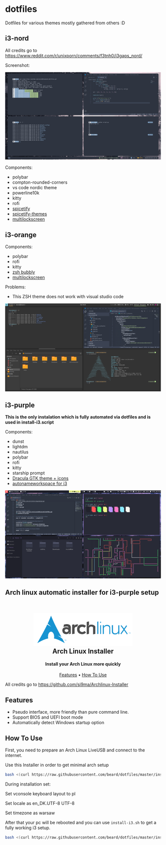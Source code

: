 # dotfiles

Dotfiles for various themes mostly gathered from others :D

## i3-nord

All credits go to https://www.reddit.com/r/unixporn/comments/f3tnh0/i3gaps_nord/

Screenshot:

![screenshot](/i3-nord/i3-nord.png)

Components:

- polybar
- compton-rounded-corners
- vs code nordic theme
- powerline10k
- kitty
- rofi
- [spicetify](https://github.com/khanhas/spicetify-cli)
- [spicetify-themes](https://github.com/morpheusthewhite/spicetify-themes)
- [multilockscreen](https://github.com/jeffmhubbard/multilockscreen)

## i3-orange

Components:

- polybar
- rofi
- kitty
- [zsh bubbly](https://github.com/hohmannr/bubblified)
- [multilockscreen](https://github.com/jeffmhubbard/multilockscreen)

Problems:

- This ZSH theme does not work with visual studio code

![screenshot](/i3-orange/arch-i3.png)

## i3-purple

**This is the only instalation which is fully automated via dotfiles and is used in install-i3.script**

Components:

- dunst
- lightdm
- nautilus
- polybar
- rofi
- kitty
- starship prompt
- [Dracula GTK theme + icons](https://draculatheme.com/gtk)
- [autonameworkspace for i3](https://github.com/justbuchanan/i3scripts)

![screenshot](/i3-purple/i3-purple.png)


## Arch linux automatic installer for i3-purple setup


<h2 align="center">
  <br>
  <img src="logo.svg" alt="Archlinux" width="320">
  <br>
Arch Linux Installer
</h2>

<h4 align="center">Install your Arch Linux more quickly</h4>

<p align="center">
  <a href="#feature">Features</a> •
  <a href="#how-to-use">How To Use</a>
</p>

All credits go to https://github.com/si9ma/Archlinux-Installer

## Features

- Pseudo interface, more friendly than pure command line.
- Support BIOS and UEFI boot mode
- Automatically detect Windows startup option

## How To Use

First, you need to prepare an Arch Linux LiveUSB and connect to the internet.

Use this Installer in order to get minimal arch setup

```bash
bash <(curl https://raw.githubusercontent.com/beard/dotfiles/master/install-arch.sh)
```

During installation set:

Set vconsole keyboard layout to pl

Set locale as en_DK.UTF-8 UTF-8

Set timezone as warsaw

After that your pc will be rebooted and you can use `install-i3.sh` to get a fully working i3 setup.

```bash
bash <(curl https://raw.githubusercontent.com/beard/dotfiles/master/install-i3.sh)
```
